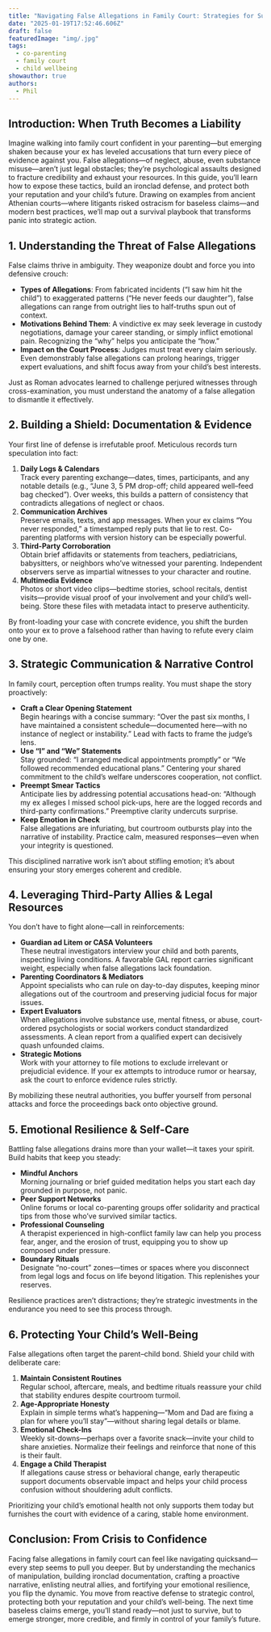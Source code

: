 ```yaml
---
title: "Navigating False Allegations in Family Court: Strategies for Survival"
date: "2025-01-19T17:52:46.606Z"
draft: false
featuredImage: "img/.jpg"
tags:
  - co-parenting
  - family court
  - child wellbeing
showauthor: true
authors:
  - Phil
---
```



## Introduction: When Truth Becomes a Liability

Imagine walking into family court confident in your parenting—but emerging shaken because your ex has leveled accusations that turn every piece of evidence against you. False allegations—of neglect, abuse, even substance misuse—aren’t just legal obstacles; they’re psychological assaults designed to fracture credibility and exhaust your resources. In this guide, you’ll learn how to expose these tactics, build an ironclad defense, and protect both your reputation and your child’s future. Drawing on examples from ancient Athenian courts—where litigants risked ostracism for baseless claims—and modern best practices, we’ll map out a survival playbook that transforms panic into strategic action.

## 1. Understanding the Threat of False Allegations

False claims thrive in ambiguity. They weaponize doubt and force you into defensive crouch:

- **Types of Allegations**: From fabricated incidents (“I saw him hit the child”) to exaggerated patterns (“He never feeds our daughter”), false allegations can range from outright lies to half-truths spun out of context.  
- **Motivations Behind Them**: A vindictive ex may seek leverage in custody negotiations, damage your career standing, or simply inflict emotional pain. Recognizing the “why” helps you anticipate the “how.”  
- **Impact on the Court Process**: Judges must treat every claim seriously. Even demonstrably false allegations can prolong hearings, trigger expert evaluations, and shift focus away from your child’s best interests.

Just as Roman advocates learned to challenge perjured witnesses through cross-examination, you must understand the anatomy of a false allegation to dismantle it effectively.

## 2. Building a Shield: Documentation & Evidence

Your first line of defense is irrefutable proof. Meticulous records turn speculation into fact:

1. **Daily Logs & Calendars**  
   Track every parenting exchange—dates, times, participants, and any notable details (e.g., “June 3, 5 PM drop-off; child appeared well–feed bag checked”). Over weeks, this builds a pattern of consistency that contradicts allegations of neglect or chaos.  
2. **Communication Archives**  
   Preserve emails, texts, and app messages. When your ex claims “You never responded,” a timestamped reply puts that lie to rest. Co-parenting platforms with version history can be especially powerful.  
3. **Third-Party Corroboration**  
   Obtain brief affidavits or statements from teachers, pediatricians, babysitters, or neighbors who’ve witnessed your parenting. Independent observers serve as impartial witnesses to your character and routine.  
4. **Multimedia Evidence**  
   Photos or short video clips—bedtime stories, school recitals, dentist visits—provide visual proof of your involvement and your child’s well-being. Store these files with metadata intact to preserve authenticity.

By front-loading your case with concrete evidence, you shift the burden onto your ex to prove a falsehood rather than having to refute every claim one by one.

## 3. Strategic Communication & Narrative Control

In family court, perception often trumps reality. You must shape the story proactively:

- **Craft a Clear Opening Statement**  
  Begin hearings with a concise summary: “Over the past six months, I have maintained a consistent schedule—documented here—with no instance of neglect or instability.” Lead with facts to frame the judge’s lens.  
- **Use “I” and “We” Statements**  
  Stay grounded: “I arranged medical appointments promptly” or “We followed recommended educational plans.” Centering your shared commitment to the child’s welfare underscores cooperation, not conflict.  
- **Preempt Smear Tactics**  
  Anticipate lies by addressing potential accusations head-on: “Although my ex alleges I missed school pick-ups, here are the logged records and third-party confirmations.” Preemptive clarity undercuts surprise.  
- **Keep Emotion in Check**  
  False allegations are infuriating, but courtroom outbursts play into the narrative of instability. Practice calm, measured responses—even when your integrity is questioned.

This disciplined narrative work isn’t about stifling emotion; it’s about ensuring your story emerges coherent and credible.

## 4. Leveraging Third-Party Allies & Legal Resources

You don’t have to fight alone—call in reinforcements:

- **Guardian ad Litem or CASA Volunteers**  
  These neutral investigators interview your child and both parents, inspecting living conditions. A favorable GAL report carries significant weight, especially when false allegations lack foundation.  
- **Parenting Coordinators & Mediators**  
  Appoint specialists who can rule on day-to-day disputes, keeping minor allegations out of the courtroom and preserving judicial focus for major issues.  
- **Expert Evaluators**  
  When allegations involve substance use, mental fitness, or abuse, court-ordered psychologists or social workers conduct standardized assessments. A clean report from a qualified expert can decisively quash unfounded claims.  
- **Strategic Motions**  
  Work with your attorney to file motions to exclude irrelevant or prejudicial evidence. If your ex attempts to introduce rumor or hearsay, ask the court to enforce evidence rules strictly.

By mobilizing these neutral authorities, you buffer yourself from personal attacks and force the proceedings back onto objective ground.

## 5. Emotional Resilience & Self-Care

Battling false allegations drains more than your wallet—it taxes your spirit. Build habits that keep you steady:

- **Mindful Anchors**  
  Morning journaling or brief guided meditation helps you start each day grounded in purpose, not panic.  
- **Peer Support Networks**  
  Online forums or local co-parenting groups offer solidarity and practical tips from those who’ve survived similar tactics.  
- **Professional Counseling**  
  A therapist experienced in high-conflict family law can help you process fear, anger, and the erosion of trust, equipping you to show up composed under pressure.  
- **Boundary Rituals**  
  Designate “no-court” zones—times or spaces where you disconnect from legal logs and focus on life beyond litigation. This replenishes your reserves.

Resilience practices aren’t distractions; they’re strategic investments in the endurance you need to see this process through.

## 6. Protecting Your Child’s Well-Being

False allegations often target the parent–child bond. Shield your child with deliberate care:

1. **Maintain Consistent Routines**  
   Regular school, aftercare, meals, and bedtime rituals reassure your child that stability endures despite courtroom turmoil.  
2. **Age-Appropriate Honesty**  
   Explain in simple terms what’s happening—“Mom and Dad are fixing a plan for where you’ll stay”—without sharing legal details or blame.  
3. **Emotional Check-Ins**  
   Weekly sit-downs—perhaps over a favorite snack—invite your child to share anxieties. Normalize their feelings and reinforce that none of this is their fault.  
4. **Engage a Child Therapist**  
   If allegations cause stress or behavioral change, early therapeutic support documents observable impact and helps your child process confusion without shouldering adult conflicts.

Prioritizing your child’s emotional health not only supports them today but furnishes the court with evidence of a caring, stable home environment.

## Conclusion: From Crisis to Confidence

Facing false allegations in family court can feel like navigating quicksand—every step seems to pull you deeper. But by understanding the mechanics of manipulation, building ironclad documentation, crafting a proactive narrative, enlisting neutral allies, and fortifying your emotional resilience, you flip the dynamic. You move from reactive defense to strategic control, protecting both your reputation and your child’s well-being. The next time baseless claims emerge, you’ll stand ready—not just to survive, but to emerge stronger, more credible, and firmly in control of your family’s future.  

